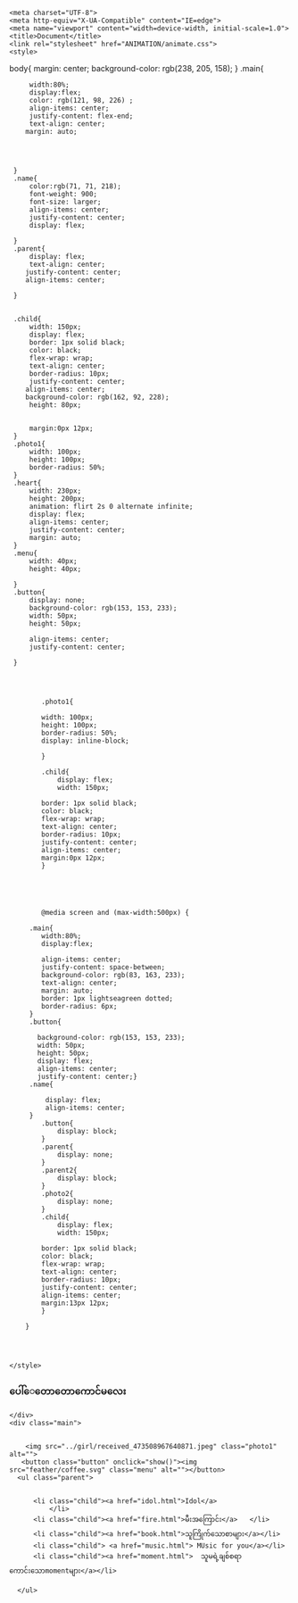 

<!DOCTYPE html>
<html lang="en">
<head>
    
    <meta charset="UTF-8">
    <meta http-equiv="X-UA-Compatible" content="IE=edge">
    <meta name="viewport" content="width=device-width, initial-scale=1.0">
    <title>Document</title>
    <link rel="stylesheet" href="ANIMATION/animate.css">
    <style>
        
       
  body{
    margin: center;
    background-color: rgb(238, 205, 158);
  }
     .main{
         
         width:80%;
         display:flex;
         color: rgb(121, 98, 226) ;
         align-items: center;
         justify-content: flex-end;
         text-align: center;
        margin: auto;


        

     }
     .name{
         color:rgb(71, 71, 218);
         font-weight: 900;
         font-size: larger;
         align-items: center;
         justify-content: center;
         display: flex;

     }
     .parent{
         display: flex;
         text-align: center;
        justify-content: center;
        align-items: center;

     }
    
     
     .child{
         width: 150px;
         display: flex;
         border: 1px solid black;
         color: black;
         flex-wrap: wrap;
         text-align: center;
         border-radius: 10px;
         justify-content: center;
        align-items: center;
        background-color: rgb(162, 92, 228);
         height: 80px;
         
         
         margin:0px 12px;
     }
     .photo1{
         width: 100px;
         height: 100px;
         border-radius: 50%;
     }
     .heart{
         width: 230px;
         height: 200px;
         animation: flirt 2s 0 alternate infinite;
         display: flex;
         align-items: center;
         justify-content: center;
         margin: auto;
     }
     .menu{
         width: 40px;
         height: 40px;

     }
     .button{
         display: none;
         background-color: rgb(153, 153, 233);
         width: 50px;
         height: 50px;
         
         align-items: center;
         justify-content: center;
        
     }
    
                

            
            .photo1{
              
            width: 100px;
            height: 100px;
            border-radius: 50%;
            display: inline-block;
                    
            }
            
            .child{
                display: flex;
                width: 150px;
            
            border: 1px solid black;
            color: black;
            flex-wrap: wrap;
            text-align: center;
            border-radius: 10px;
            justify-content: center;
            align-items: center;
            margin:0px 12px;
            }
            

          
           

            @media screen and (max-width:500px) {
         
         .main{
            width:80%;
            display:flex;
           
            align-items: center;
            justify-content: space-between;
            background-color: rgb(83, 163, 233);
            text-align: center;
            margin: auto;
            border: 1px lightseagreen dotted;
            border-radius: 6px;
         }
         .button{
           
           background-color: rgb(153, 153, 233);
           width: 50px;
           height: 50px;
           display: flex;
           align-items: center;
           justify-content: center;}
         .name{
            
             display: flex;
             align-items: center;
         }
            .button{
                display: block;
            }
            .parent{
                display: none;
            }
            .parent2{
                display: block;
            }
            .photo2{
                display: none;
            }
            .child{
                display: flex;
                width: 150px;
            
            border: 1px solid black;
            color: black;
            flex-wrap: wrap;
            text-align: center;
            border-radius: 10px;
            justify-content: center;
            align-items: center;
            margin:13px 12px;
            }
           
        }
        

    

    </style>
</head>

<body>
    <div class="name">
        <h3> ပေါ်‌ေတောတောကောင်မလေး</h3>

    </div>
    <div class="main">

    
        <img src="../girl/received_473508967640871.jpeg" class="photo1" alt="">
       <button class="button" onclick="show()"><img src="feather/coffee.svg" class="menu" alt=""></button>
      <ul class="parent">
          

          <li class="child"><a href="idol.html">Idol</a>
              </li>
          <li class="child"><a href="fire.html">မီးအကြောင်း</a>   </li>
          <li class="child"><a href="book.html">သူကြိုက်သောစာများ</a></li>
          <li class="child"> <a href="music.html"> MUsic for you</a></li>
          <li class="child"><a href="moment.html">  သူမရဲ့ချစ်စရာကောင်းသောmomentများ</a></li>

      </ul>
  
 
</div>





   <script>
       
       let photo1=document.querySelector(".photo1")
 let control=document.querySelector(".parent")
  function show() {
      control.classList.toggle("parent2")
      photo1.classList.toggle("photo2")
      
      
  }


   </script>
</body>
</html>
